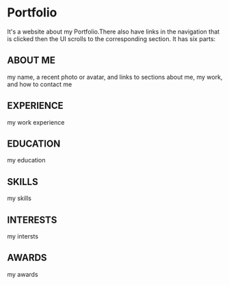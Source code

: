 # Portfolio
It's a website about my Portfolio.There also have links in the navigation that is clicked then the UI scrolls to the corresponding section. It has six parts:
## ABOUT ME
my name, a recent photo or avatar, and links to sections about me, my work, and how to contact me

## EXPERIENCE
my work experience

## EDUCATION
my education

## SKILLS
my skills

## INTERESTS
my intersts


## AWARDS
my awards

